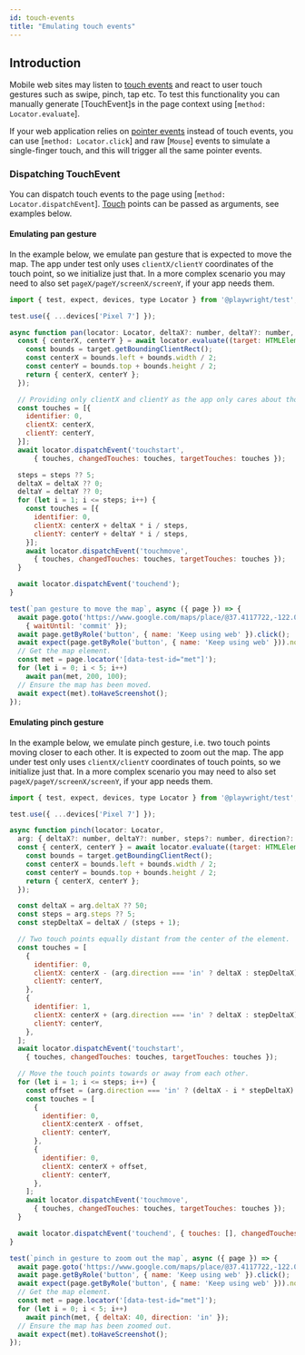 ```yaml
---
id: touch-events
title: "Emulating touch events"
---
```


## Introduction

Mobile web sites may listen to [touch events](https://developer.mozilla.org/en-US/docs/Web/API/Touch_events) and react to user touch gestures such as swipe, pinch, tap etc. To test this functionality you can manually generate [TouchEvent]s in the page context using [`method: Locator.evaluate`].

If your web application relies on [pointer events](https://developer.mozilla.org/en-US/docs/Web/API/Pointer_events) instead of touch events, you can use [`method: Locator.click`] and raw [`Mouse`] events to simulate a single-finger touch, and this will trigger all the same pointer events.

### Dispatching TouchEvent

You can dispatch touch events to the page using [`method: Locator.dispatchEvent`]. [Touch](https://developer.mozilla.org/en-US/docs/Web/API/Touch) points can be passed as arguments, see examples below.

#### Emulating pan gesture

In the example below, we emulate pan gesture that is expected to move the map. The app under test only uses `clientX/clientY` coordinates of the touch point, so we initialize just that. In a more complex scenario you may need to also set `pageX/pageY/screenX/screenY`, if your app needs them.

```js
import { test, expect, devices, type Locator } from '@playwright/test';

test.use({ ...devices['Pixel 7'] });

async function pan(locator: Locator, deltaX?: number, deltaY?: number, steps?: number) {
  const { centerX, centerY } = await locator.evaluate((target: HTMLElement) => {
    const bounds = target.getBoundingClientRect();
    const centerX = bounds.left + bounds.width / 2;
    const centerY = bounds.top + bounds.height / 2;
    return { centerX, centerY };
  });

  // Providing only clientX and clientY as the app only cares about those.
  const touches = [{
    identifier: 0,
    clientX: centerX,
    clientY: centerY,
  }];
  await locator.dispatchEvent('touchstart',
      { touches, changedTouches: touches, targetTouches: touches });

  steps = steps ?? 5;
  deltaX = deltaX ?? 0;
  deltaY = deltaY ?? 0;
  for (let i = 1; i <= steps; i++) {
    const touches = [{
      identifier: 0,
      clientX: centerX + deltaX * i / steps,
      clientY: centerY + deltaY * i / steps,
    }];
    await locator.dispatchEvent('touchmove',
      { touches, changedTouches: touches, targetTouches: touches });
  }

  await locator.dispatchEvent('touchend');
}

test(`pan gesture to move the map`, async ({ page }) => {
  await page.goto('https://www.google.com/maps/place/@37.4117722,-122.0713234,15z',
    { waitUntil: 'commit' });
  await page.getByRole('button', { name: 'Keep using web' }).click();
  await expect(page.getByRole('button', { name: 'Keep using web' })).not.toBeVisible();
  // Get the map element.
  const met = page.locator('[data-test-id="met"]');
  for (let i = 0; i < 5; i++)
    await pan(met, 200, 100);
  // Ensure the map has been moved.
  await expect(met).toHaveScreenshot();
});
```

#### Emulating pinch gesture

In the example below, we emulate pinch gesture, i.e. two touch points moving closer to each other. It is expected to zoom out the map. The app under test only uses `clientX/clientY` coordinates of touch points, so we initialize just that. In a more complex scenario you may need to also set `pageX/pageY/screenX/screenY`, if your app needs them.

```js
import { test, expect, devices, type Locator } from '@playwright/test';

test.use({ ...devices['Pixel 7'] });

async function pinch(locator: Locator,
  arg: { deltaX?: number, deltaY?: number, steps?: number, direction?: 'in' | 'out' }) {
  const { centerX, centerY } = await locator.evaluate((target: HTMLElement) => {
    const bounds = target.getBoundingClientRect();
    const centerX = bounds.left + bounds.width / 2;
    const centerY = bounds.top + bounds.height / 2;
    return { centerX, centerY };
  });

  const deltaX = arg.deltaX ?? 50;
  const steps = arg.steps ?? 5;
  const stepDeltaX = deltaX / (steps + 1);

  // Two touch points equally distant from the center of the element.
  const touches = [
    {
      identifier: 0,
      clientX: centerX - (arg.direction === 'in' ? deltaX : stepDeltaX),
      clientY: centerY,
    },
    {
      identifier: 1,
      clientX: centerX + (arg.direction === 'in' ? deltaX : stepDeltaX),
      clientY: centerY,
    },
  ];
  await locator.dispatchEvent('touchstart',
    { touches, changedTouches: touches, targetTouches: touches });

  // Move the touch points towards or away from each other.
  for (let i = 1; i <= steps; i++) {
    const offset = (arg.direction === 'in' ? (deltaX - i * stepDeltaX) : (stepDeltaX * (i + 1)));
    const touches = [
      {
        identifier: 0,
        clientX:centerX - offset,
        clientY: centerY,
      },
      {
        identifier: 0,
        clientX: centerX + offset,
        clientY: centerY,
      },
    ];
    await locator.dispatchEvent('touchmove',
      { touches, changedTouches: touches, targetTouches: touches });
  }

  await locator.dispatchEvent('touchend', { touches: [], changedTouches: [], targetTouches: [] });
}

test(`pinch in gesture to zoom out the map`, async ({ page }) => {
  await page.goto('https://www.google.com/maps/place/@37.4117722,-122.0713234,15z', { waitUntil: 'commit' });
  await page.getByRole('button', { name: 'Keep using web' }).click();
  await expect(page.getByRole('button', { name: 'Keep using web' })).not.toBeVisible();
  // Get the map element.
  const met = page.locator('[data-test-id="met"]');
  for (let i = 0; i < 5; i++)
    await pinch(met, { deltaX: 40, direction: 'in' });
  // Ensure the map has been zoomed out.
  await expect(met).toHaveScreenshot();
});
```
